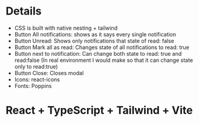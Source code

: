 # Details
* CSS is built with native nesting + tailwind
* Button All notifications: shows as it says every single notification
* Button Unread: Shows only notifications that state of read: false
* Button Mark all as read: Changes state of all notifications to read: true
* Button next to notification: Can change both state to read: true and read:false (In real environment I would make so that it can change state only to read:true)
* Button Close: Closes modal
* Icons: react-icons
* Fonts: Poppins
# React + TypeScript + Tailwind + Vite